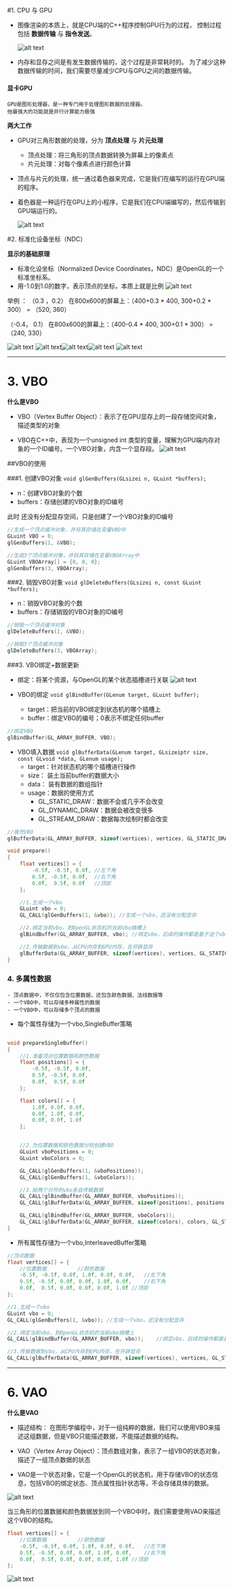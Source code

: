 #1. CPU 与 GPU
 - 图像渲染的本质上，就是CPU端的C++程序控制GPU行为的过程，
   控制过程包括 **数据传输** 与 **指令发送**。

   ![alt text](image.png)

 - 内存和显存之间是有发生数据传输的，这个过程是非常耗时的。
   为了减少这种数据传输的时间，我们需要尽量减少CPU与GPU之间的数据传输。
 
 #### 显卡GPU
    GPU是图形处理器，是一种专门用于处理图形数据的处理器。
    他最强大的功能就是并行计算能力极强

**两大工作**
 - GPU对三角形数据的处理，分为 **顶点处理** 与 **片元处理**
    - 顶点处理：将三角形的顶点数据转换为屏幕上的像素点
    - 片元处理：对每个像素点进行颜色计算

 - 顶点与片元的处理，统一通过着色器来完成，它是我们在编写的运行在GPU端的程序。
 - 着色器是一种运行在GPU上的小程序，它是我们在CPU端编写的，然后传输到GPU端运行的。
  
    ![alt text](image-3.png)

#2. 标准化设备坐标（NDC）

**显示的基础原理**
 - 标准化设坐标（Normalized Device Coordinates，NDC）是OpenGL的一个标准坐标系。
 - 用-1.0到1.0的数字，表示顶点的坐标，本质上就是比例
![alt text](image-4.png)

举例 ： （0.3 ，0.2） 在800x600的屏幕上：（400+0.3 * 400, 300+0.2 * 300） = （520, 360）

（-0.4， 0.1） 在800x600的屏幕上：（400-0.4 * 400, 300+0.1 * 300） = （240, 330）

![alt text](image-5.png)
![alt text](image-7.png)![alt text](image-8.png)![alt text](image-9.png)
![alt text](image-10.png)

---
# 3. VBO
 **什么是VBO**
 - VBO（Vertex Buffer Object）：表示了在GPU显存上的一段存储空间对象，描述类型的对象

 - VBO在C++中，表现为一个unsigned int 类型的变量，理解为GPU端内存对象的一个ID编号。一个VBO对象，内含一个显存段。
![alt text](image-11.png)

##VBO的使用

###1. 创建VBO对象
`void glGenBuffers(GLsizei n, GLuint *buffers);`
 - n：创建VBO对象的个数
 - buffers：存储创建的VBO对象的ID编号

 此时 还没有分配显存空间，只是创建了一个VBO对象的ID编号
 ```c
 //生成一个顶点缓冲对象，并将其存储在变量VBO中
 GLuint VBO = 0;
 glGenBuffers(1, &VBO);
 ```

 ```c
 //生成3个顶点缓冲对象，并将其存储在变量VBOArray中
 GLuint VBOArray[] = {0, 0, 0};    
 glGenBuffers(3, VBOArray);
```

###2. 销毁VBO对象
`void glDeleteBuffers(GLsizei n, const GLuint *buffers);`
 - n：销毁VBO对象的个数
 - buffers：存储销毁的VBO对象的ID编号

 ```c
 //销毁一个顶点缓冲对象
 glDeleteBuffers(1, &VBO);
 ```

 ```c
 //销毁3个顶点缓冲对象
 glDeleteBuffers(3, VBOArray);
```

###3. VBO绑定+数据更新
- 绑定：将某个资源，与OpenGL的某个状态插槽进行关联
    ![alt text](image-12.png)

 - VBO的绑定
    `void glBindBuffer(GLenum target, GLuint buffer);`
    - target：把当前的VBO绑定到状态机的哪个插槽上
    - buffer：绑定VBO的编号；0表示不绑定任何buffer

```c
//绑定VBO
glBindBuffer(GL_ARRAY_BUFFER, VBO);
```
- VBO填入数据
    `void glBufferData(GLenum target, GLsizeiptr size, const GLvoid *data, GLenum usage);`
    - target：针对状态机的哪个插槽进行操作
    - size： 装土当前buffer的数据大小
    - data： 装有数据的数组指针
    - usage：数据的使用方式
        - GL_STATIC_DRAW：数据不会或几乎不会改变
        - GL_DYNAMIC_DRAW：数据会被改变很多
        - GL_STREAM_DRAW：数据每次绘制时都会改变

```c
//填充VBO
glBufferData(GL_ARRAY_BUFFER, sizeof(vertices), vertices, GL_STATIC_DRAW);
```

```c
void prepare()
{
	float vertices[] = {
		-0.5f, -0.5f, 0.0f,	//左下角
		0.5f, -0.5f, 0.0f,	//右下角
		0.0f,  0.5f, 0.0f	//顶部
	};

	//1.生成一个vbo
	GLuint vbo = 0;
	GL_CALL(glGenBuffers(1, &vbo));	//生成一个vbo，还没有分配显存

	//2.绑定当前vbo，到OpenGL状态机的当前vbo插槽上
	glBindBuffer(GL_ARRAY_BUFFER, vbo);	//绑定vbo，后续的操作都是基于这个vbo的

	//3.传输数据到vbo，从CPU内存到GPU内存，在开辟显存
	glBufferData(GL_ARRAY_BUFFER, sizeof(vertices), vertices, GL_STATIC_DRAW);	//GL_STATIC_DRAW:数据不会或几乎不会改变
}
```

### 4. 多属性数据
    - 顶点数据中，不仅仅包含位置数据，还包含颜色数据、法线数据等
    - 一个VBO中，可以存储多种属性的数据
    - 一个VBO中，可以存储多个顶点的数据
    
 - 每个属性存储为一个vbo,SingleBuffer策略

```c

void prepareSingleBuffer()
{
	//1.准备顶点位置数据和颜色数据
	float positions[] = {
		-0.5f, -0.5f, 0.0f,
		0.5f, -0.5f, 0.0f,
		0.0f,  0.5f, 0.0f
	};

	float colors[] = {
		1.0f, 0.0f, 0.0f,
		0.0f, 1.0f, 0.0f,
		0.0f, 0.0f, 1.0f
	};


	//2.为位置数据和颜色数据分别创建VBO
	GLuint vboPositions = 0;
	GLuint vboColors = 0;

	GL_CALL(glGenBuffers(1, &vboPositions));
	GL_CALL(glGenBuffers(1, &vboColors));

	//3.给两个分开的vbo各自传输数据
	GL_CALL(glBindBuffer(GL_ARRAY_BUFFER, vboPositions));
	GL_CALL(glBufferData(GL_ARRAY_BUFFER, sizeof(positions), positions, GL_STATIC_DRAW));

	GL_CALL(glBindBuffer(GL_ARRAY_BUFFER, vboColors));
	GL_CALL(glBufferData(GL_ARRAY_BUFFER, sizeof(colors), colors, GL_STATIC_DRAW));
}

```




 - 所有属性存储为一个vbo,InterleavedBuffer策略
```c
//顶点数据
float vertices[] = {
    //位置数据          //颜色数据
    -0.5f, -0.5f, 0.0f, 1.0f, 0.0f, 0.0f,	//左下角
    0.5f, -0.5f, 0.0f, 0.0f, 1.0f, 0.0f,	//右下角
    0.0f,  0.5f, 0.0f, 0.0f, 0.0f, 1.0f	//顶部
};

//1.生成一个vbo
GLuint vbo = 0;
GL_CALL(glGenBuffers(1, &vbo));	//生成一个vbo，还没有分配显存

//2.绑定当前vbo，到OpenGL状态机的当前vbo插槽上
GL_CALL(glBindBuffer(GL_ARRAY_BUFFER, vbo));	//绑定vbo，后续的操作都是基于这个vbo的

//3.传输数据到vbo，从CPU内存到GPU内存，在开辟显存
GL_CALL(glBufferData(GL_ARRAY_BUFFER, sizeof(vertices), vertices, GL_STATIC_DRAW);	//GL_STATIC_DRAW:数据不会或几乎不会改变.

```

---

# 6. VAO
**什么是VAO**
 - 描述结构： 在图形学编程中，对于一组纯粹的数据，我们可以使用VBO来描述这组数据，但是VBO只能描述数据，不能描述数据的结构。

 - VAO（Vertex Array Object）：顶点数组对象，表示了一组VBO的状态对象，描述了一组顶点数据的状态
 - VAO是一个状态对象，它是一个OpenGL的状态机，用于存储VBO的状态信息，包括VBO的绑定状态、顶点属性指针状态等，不会存储具体的数据。

![alt text](image-13.png)

当三角形的位置数据和颜色数据放到同一个VBO中时，我们需要使用VAO来描述这个VBO的结构。
```c
float vertices[] = {
    //位置数据          //颜色数据
    -0.5f, -0.5f, 0.0f, 1.0f, 0.0f, 0.0f,	//左下角
    0.5f, -0.5f, 0.0f, 0.0f, 1.0f, 0.0f,	//右下角
    0.0f,  0.5f, 0.0f, 0.0f, 0.0f, 1.0f	//顶部
}; 
```
![alt text](image-14.png)